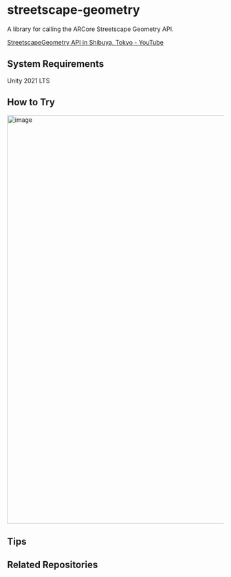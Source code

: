 # streetscape-geometry

A library for calling the ARCore Streetscape Geometry API.

[StreetscapeGeometry API in Shibuya, Tokyo - YouTube](https://www.youtube.com/watch?v=_QnwOI-WvB4)

## System Requirements
Unity 2021 LTS

## How to Try
<img width="949" alt="image" src="https://github.com/tichise/streetscape-geometry/assets/43707/e374a1e1-c648-44d9-8f83-0cea39daa6ef">


## Tips

## Related Repositories
